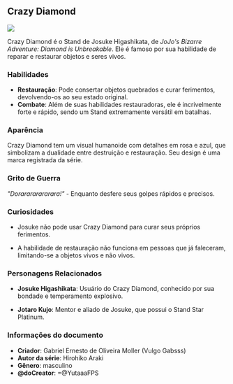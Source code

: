 ## Crazy Diamond
![](Ilajs0eZiy44hPxfwP0maSjlQyDbeyYPD84bc3v_JeQ.webp)

Crazy Diamond é o Stand de Josuke Higashikata, de *JoJo's Bizarre Adventure: Diamond is Unbreakable*. Ele é famoso por sua habilidade de reparar e restaurar objetos e seres vivos.

### Habilidades
- **Restauração**: Pode consertar objetos quebrados e curar ferimentos, devolvendo-os ao seu estado original.
- **Combate**: Além de suas habilidades restauradoras, ele é incrivelmente forte e rápido, sendo um Stand extremamente versátil em batalhas.

### Aparência
Crazy Diamond tem um visual humanoide com detalhes em rosa e azul, que simbolizam a dualidade entre destruição e restauração. Seu design é uma marca registrada da série.

### Grito de Guerra
*"Dorarararararara!"* - Enquanto desfere seus golpes rápidos e precisos.

### Curiosidades
- Josuke não pode usar Crazy Diamond para curar seus próprios ferimentos.

- A habilidade de restauração não funciona em pessoas que já faleceram, limitando-se a objetos vivos e não vivos.

### Personagens Relacionados
- **Josuke Higashikata**: Usuário do Crazy Diamond, conhecido por sua bondade e temperamento explosivo.

- **Jotaro Kujo**: Mentor e aliado de Josuke, que possui o Stand Star Platinum.

### Informações do documento
- **Criador**: Gabriel Ernesto de Oliveira Moller (Vulgo Gabsss)
- **Autor da série**: Hirohiko Araki
- **Gênero**: masculino
- **@doCreator**:  =@YutaaaFPS
